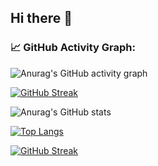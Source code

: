 ## Hi there 👋

<!--
**DavidDomchenkov/DavidDomchenkov** is a ✨ _special_ ✨ repository because its `README.md` (this file) appears on your GitHub profile.

Here are some ideas to get you started:

- 🔭 I’m currently working on ...
- 🌱 I’m currently learning ...
- 👯 I’m looking to collaborate on ...
- 🤔 I’m looking for help with ...
- 💬 Ask me about ...
- 📫 How to reach me: ...
- 😄 Pronouns: ...
- ⚡ Fun fact: ...
-->

### 📈 GitHub Activity Graph:
![Anurag's GitHub activity graph](https://activity-graph.herokuapp.com/graph?username=DavidDomchenkov)

[![GitHub Streak](https://streak-stats.demolab.com/?user=DavidDomchenkov)](https://git.io/streak-stats)

![Anurag's GitHub stats](https://github-readme-stats.vercel.app/api?username=DavidDomchenkov&show_icons=true&theme=radical)

[![Top Langs](https://github-readme-stats.vercel.app/api/top-langs/?username=DavidDomchenkov&layout=compact)](https://github.com/anuraghazra/github-readme-stats)

[![GitHub Streak](https://github-readme-streak-stats.herokuapp.com/?user=DavidDomchenkov&theme=dark)](https://git.io/streak-stats)
